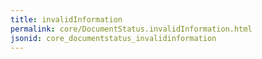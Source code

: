 ```yaml
---
title: invalidInformation
permalink: core/DocumentStatus.invalidInformation.html
jsonid: core_documentstatus_invalidinformation
---
```


